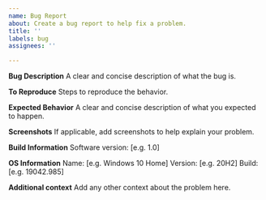 ```yaml
---
name: Bug Report
about: Create a bug report to help fix a problem.
title: ''
labels: bug
assignees: ''

---
```


**Bug Description**
A clear and concise description of what the bug is.

**To Reproduce**
Steps to reproduce the behavior.

**Expected Behavior**
A clear and concise description of what you expected to happen.

**Screenshots**
If applicable, add screenshots to help explain your problem.

**Build Information** 
Software version: [e.g. 1.0]

**OS Information**
Name: [e.g. Windows 10 Home]
Version: [e.g. 20H2]
Build: [e.g. 19042.985] 

**Additional context**
Add any other context about the problem here.
